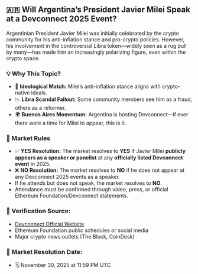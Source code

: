 ## 🇦🇷 Will Argentina’s President Javier Milei Speak at a Devconnect 2025 Event?

Argentinian President Javier Milei was initially celebrated by the crypto community for his anti-inflation stance and pro-crypto policies. However, his involvement in the controversial Libra token—widely seen as a rug pull by many—has made him an increasingly polarizing figure, even within the crypto space.

### 💡 Why This Topic?
- 🧠 **Ideological Match:** Milei’s anti-inflation stance aligns with crypto-native ideals.
- 📉 **Libra Scandal Fallout:** Some community members see him as a fraud, others as a reformer.
- 🌍 **Buenos Aires Momentum:** Argentina is hosting Devconnect—if ever there were a time for Milei to appear, this is it.

### 📜 Market Rules
- ✅ **YES Resolution:** The market resolves to **YES** if Javier Milei **publicly appears as a speaker or panelist** at any **officially listed Devconnect event** in 2025.
- ❌ **NO Resolution:** The market resolves to **NO** if he does not appear at any Devconnect 2025 events as a speaker.
- If he attends but does not speak, the market resolves to **NO**.
- Attendance must be confirmed through video, press, or official Ethereum Foundation/Devconnect statements.

### 🔗 Verification Source:
- [Devconnect Official Website](https://devconnect.org)
- Ethereum Foundation public schedules or social media
- Major crypto news outlets (The Block, CoinDesk)

### 📅 Market Resolution Date:
- 🗓️ November 30, 2025 at 11:59 PM UTC
